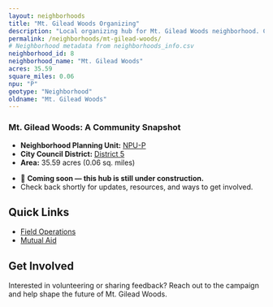 ```yaml
---
layout: neighborhoods
title: "Mt. Gilead Woods Organizing"
description: "Local organizing hub for Mt. Gilead Woods neighborhood. Connect with field operations, mutual aid, and community organizing efforts."
permalink: /neighborhoods/mt-gilead-woods/
# Neighborhood metadata from neighborhoods_info.csv
neighborhood_id: 8
neighborhood_name: "Mt. Gilead Woods"
acres: 35.59
square_miles: 0.06
npu: "P"
geotype: "Neighborhood"
oldname: "Mt. Gilead Woods"
---
```


### **Mt. Gilead Woods: A Community Snapshot**

  * **Neighborhood Planning Unit:** [NPU-P](https://www.atlantaga.gov/government/departments/city-planning/neighborhood-planning-units/neighborhood-and-npu-contacts)
  * **City Council District:** [District 5](https://citycouncil.atlantaga.gov/council-members)
  * **Area:** 35.59 acres (0.06 sq. miles)

- 🚧 **Coming soon — this hub is still under construction.**
- Check back shortly for updates, resources, and ways to get involved.

## Quick Links

- [Field Operations](./field-ops/)
- [Mutual Aid](./mutual-aid/)

## Get Involved

Interested in volunteering or sharing feedback? Reach out to the campaign and help shape the future of Mt. Gilead Woods.
